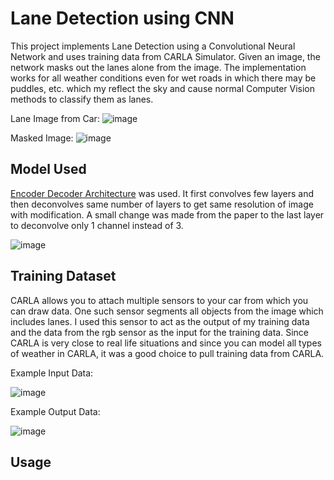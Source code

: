 # Lane Detection using CNN

This project implements Lane Detection using a Convolutional Neural Network and uses training data from CARLA Simulator. Given an image, the network masks out the lanes alone from the image. The implementation works for all weather conditions even for wet roads in which there may be puddles, etc. which my reflect the sky and cause normal Computer Vision methods to classify them as lanes.

Lane Image from Car:
![image](https://user-images.githubusercontent.com/86836456/125584527-abf9bc4f-bbf1-4e12-8407-c2194737f475.png)

Masked Image:
![image](https://user-images.githubusercontent.com/86836456/125586355-99629f55-7243-4ce0-a0bf-097996eaec1c.png)


## Model Used

[Encoder Decoder Architecture](https://www.researchgate.net/publication/328460117_An_efficient_encoder-decoder_CNN_architecture_for_reliable_multilane_detection_in_real_time) was used. It first convolves few layers and then deconvolves same number of layers to get same resolution of image with modification. A small change was made from the paper to the last layer to deconvolve only 1 channel instead of 3.

![image](https://user-images.githubusercontent.com/86836456/125587387-0f02209b-1fa6-4ee9-83d4-7b659698c8c1.png)


## Training Dataset

CARLA allows you to attach multiple sensors to your car from which you can draw data. One such sensor segments all objects from the image which includes lanes. I used this sensor to act as the output of my training data and the data from the rgb sensor as the input for the training data. Since CARLA is very close to real life situations and since you can model all types of weather in CARLA, it was a good choice to pull training data from CARLA.

Example Input Data:

![image](https://user-images.githubusercontent.com/86836456/125590483-9e0d9d36-9b1d-4825-9706-aff390af6103.png)

Example Output Data:

![image](https://user-images.githubusercontent.com/86836456/125590568-9c6b06b6-61b3-4d51-94dc-b565821f3200.png)

## Usage


